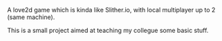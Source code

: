 
A love2d game which is kinda like Slither.io, with local multiplayer up to 2 (same machine).

This is a small project aimed at teaching my collegue some basic stuff.
